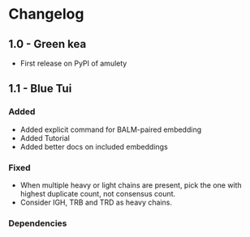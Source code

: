 # Changelog

## 1.0 - Green kea

- First release on PyPI of amulety

## 1.1 - Blue Tui

### Added

- Added explicit command for BALM-paired embedding
- Added Tutorial
- Added better docs on included embeddings

### Fixed

- When multiple heavy or light chains are present, pick the one with highest duplicate count, not consensus count.
- Consider IGH, TRB and TRD as heavy chains.

### Dependencies
